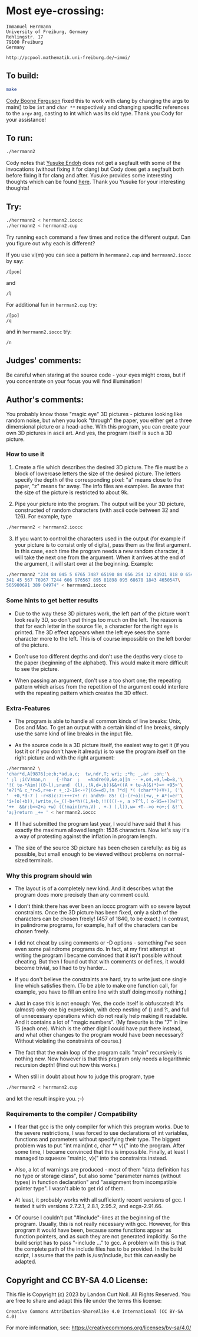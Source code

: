 # Most eye-crossing:

    Immanuel Herrmann
    University of Freiburg, Germany
    Rehlingstr. 17
    79100 Freiburg
    Germany

    http://pcpool.mathematik.uni-freiburg.de/~immi/

## To build:

```sh
make
```

[Cody Boone Ferguson](/winners.html#Cody_Boone_Ferguson) fixed this to work with
clang by changing the args to main() to be `int` and `char **` respectively and
changing specific references to the `argv` arg, casting to int which was its old
type. Thank you Cody for your assistance!


## To run:

```sh
./herrmann2
```

Cody notes that [Yusuke Endoh](/winners.html#Yusuke_Endoh) does not get a
segfault with some of the invocations (without fixing it for clang) but Cody
does get a segfault both before fixing it for clang and after. Yusuke provides
some interesting thoughts which can be found
[here](https://mame-github-io.translate.goog/ioccc-ja-spoilers/2001/herrmann2.html?_x_tr_sl=auto&_x_tr_tl=en&_x_tr_hl=en-US&_x_tr_pto=wapp).
Thank you Yusuke for your interesting thoughts!


## Try:

```sh
./herrmann2 < herrmann2.ioccc
./herrmann2 < herrmann2.cup
```

Try running each command a few times and notice the different output. Can you
figure out why each is different?


If you use vi(m) you can see a pattern in `hermmann2.cup` and `herrmann2.ioccc`
by say:


	/[pon]                                                                                                                                          

and

	/l

For additional fun in `herrman2.cup` try:


	/[po]
	/q

and in `herrmann2.ioccc` try:

	/n


	
## Judges' comments:

Be careful when staring at the source code - your eyes might cross, but
if you concentrate on your focus you will find illumination!


## Author's comments:

You probably know those "magic eye" 3D pictures - pictures looking
like random noise, but when you look "through" the paper, you
either get a three dimensional picture or a head-ache. With this
program, you can create your own 3D pictures in ascii art. And
yes, the program itself is such a 3D picture.


### How to use it

1. Create a file which describes the desired 3D picture. The file
must be a block of lowercase letters the size of the desired
picture. The letters specify the depth of the corresponding pixel:
"a" means close to the paper, "z" means far away. The info files
are examples. Be aware that the size of the picture is restricted
to about 9k.

2. Pipe your picture into the program. The output will be your
3D picture, constructed of random characters (with ascii code between
32 and 126). For example, type

```sh
./herrmann2 < herrmann2.ioccc
```

3. If you want to control the characters used in the output (for
example if your picture is to consist only of digits), pass them
as the first argument. In this case, each time the program needs a
new random character, it will take the next one from the
argument. When it arrives at the end of the argument, it will
start over at the beginning. Example:

```sh
./herrmann2 "234 84 045 5 6765 7487 65190 84 656 254 12 43931 818 0 6542\
341 45 567 76967 7244 606 976567 895 81898 095 68678 1843 4650547\
565980691 389 04974" < herrmann2.ioccc
```

### Some hints to get better results

- Due to the way these 3D pictures work, the left part of the
picture won't look really 3D, so don't put things too much on
the left. The reason is that for each letter in the source file,
a character for the right eye is printed. The 3D effect appears
when the left eye sees the same character more to the left. This
is of course impossible on the left border of the picture.

- Don't use too different depths and don't use the depths very
close to the paper (beginning of the alphabet). This would make
it more difficult to see the picture.

- When passing an argument, don't use a too short one; the
repeating pattern which arises from the repetition of the argument
could interfere with the repeating pattern which creates the 3D
effect.

### Extra-Features

- The program is able to handle all common kinds of line breaks:
Unix, Dos and Mac. To get an output with a certain kind of line
breaks, simply use the same kind of line breaks in the input
file.

- As the source code is a 3D picture itself, the easiest way to
get it (if you lost it or if you don't have it already) is to use
the program itself on the right picture and with the right
argument:

```sh
./herrmann2 \
'char*d,A[9876];e;b;*ad,a,c;  tw,ndr,T; wri; ;*h; _,ar  ;on;'\
' ;l ;i(V)man,n    {-!har  ;   =Aadre(0,&e,o||n -- +,o4,=9,l=b=8,'\
'!( te-*Aim)|(0~l),srand  (l),,!A,d=,b))&&+((A + te-A(&(*)=+ +95>'\
'e?(*& c_*r=5,r+e-r +_:2-19<-+?|(d==d),!n ?*d| *( (char**)+V+), ('\
'  +0,*d-7 ) -r+8)c:7:+++7+! r: and%9- 85! ()-(r+o):(+w,_+ A*(=er'\
'i+(o)+b)),!write,(=_((-b+*h)(1,A+b,!!((((-+, a >T^l,( o-95=+))w?'\
'++  &&r:b<<2+a +w) ((!main(n*n,V) , +-) ),l)),w= +T-->o +o+;{ &!'\
'a;}return _+= ' < herrmann2.ioccc
```

- If I had submitted the program last year, I would have said that
it has exactly the maximum allowed length: 1536 characters. Now
let's say it's a way of protesting against the inflation in
program length.

- The size of the source 3D picture has been chosen carefully: as
big as possible, but small enough to be viewed without problems
on normal-sized terminals.

### Why this program should win

- The layout is of a completely new kind. And it describes what
the program does more precisely than any comment could.

- I don't think there has ever been an ioccc program with so
severe layout constraints. Once the 3D picture has been fixed,
only a sixth of the characters can be chosen freely! (457 of
1840, to be exact.) In contrast, in palindrome programs, for
example, half of the characters can be chosen freely.

- I did not cheat by using comments or -D options - something
I've seen even some palindrome programs do. In fact, at my first
attempt at writing the program I became convinced that it
isn't possible without cheating. But then I found out that with
comments or defines, it would become trivial, so I had to try
harder...

- If you don't believe the constraints are hard, try to write just
one single line which satisfies them. (To be able to make one
function call, for example, you have to fill an entire line with
stuff doing mostly nothing.)

- Just in case this is not enough: Yes, the code itself is
obfuscated: It's (almost) only one big expression, with deep
nesting of () and ?:, and full of unnecessary operations which
do not really help making it readable. And it contains a lot of
"magic numbers". (My favourite is the "7" in line 15 (each
one). Which is the other digit I could have put there instead,
and what other changes to the program would have been necessary?
Without violating the constraints of course.)

- The fact that the main loop of the program calls "main"
recursively is nothing new. New however is that this program
only needs a logarithmic recursion depth! (Find out how this
works.)

- When still in doubt about how to judge this program, type

```sh
./herrmann2 < herrmann2.cup
```

and let the result inspire you. ;-)

### Requirements to the compiler / Compatibility

- I fear that gcc is the only compiler for which this program
works. Due to the severe restrictions, I was forced to use
declarations of int variables, functions and parameters without
specifying their type. The biggest problem was to put "int
main(int c, char ** v){" into the program. After some time, I
became convinced that this is impossible. Finally, at least I
managed to squeeze "main(c, v){" into the constraints instead.

- Also, a lot of warnings are produced - most of them "data
definition has no type or storage class", but also some
"parameter names (without types) in function declaration" and
"assignment from incompatible pointer type". I wasn't able to
get rid of them.

- At least, it probably works with all sufficiently recent
versions of gcc. I tested it with versions 2.7.2.1, 2.8.1,
2.95.2, and ecgs-2.91.66.

- Of course I couldn't put "#include"-lines at the beginning of
the program. Usually, this is not really necessary with
gcc. However, for this program it would have been, because some
functions appear as function pointers, and as such they are not
generated implicitly. So the build script has to pass "-include
..." to gcc. A problem with this is that the complete path of
the include files has to be provided. In the build script, I
assume that the path is /usr/include, but this can easily be
adapted.

## Copyright and CC BY-SA 4.0 License:

This file is Copyright (c) 2023 by Landon Curt Noll.  All Rights Reserved.
You are free to share and adapt this file under the terms this license:

    Creative Commons Attribution-ShareAlike 4.0 International (CC BY-SA 4.0)

For more information, see: https://creativecommons.org/licenses/by-sa/4.0/
